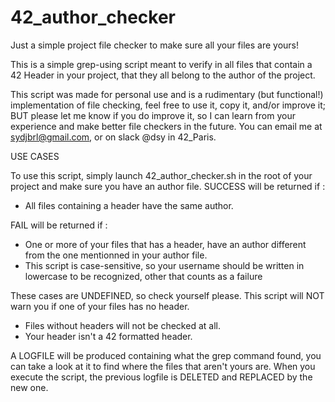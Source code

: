# 42_author_checker
Just a simple project file checker to make sure all your files are yours!

This is a simple grep-using script meant to verify in all files that contain a 42 Header in your project, that they all belong to the author of the project.

This script was made for personal use and is a rudimentary (but functional!) implementation of file checking, feel free to use it, copy it, and/or improve it; BUT please let me know if you do improve it, so I can learn from your experience and make better file checkers in the future.
You can email me at sydjbrl@gmail.com, or on slack @dsy in 42_Paris.

USE CASES

To use this script, simply launch 42_author_checker.sh in the root of your project and make sure you have an author file.
SUCCESS will be returned if :
- All files containing a header have the same author.

FAIL will be returned if :
- One or more of your files that has a header, have an author different from the one mentionned in your author file.
- This script is case-sensitive, so your username should be written in lowercase to be recognized, other that counts as a failure

These cases are UNDEFINED, so check yourself please. This script will NOT warn you if one of your files has no header.
- Files without headers will not be checked at all.
- Your header isn't a 42 formatted header.

A LOGFILE will be produced containing what the grep command found, you can take a look at it to find where the files that aren't yours are. When you execute the script, the previous logfile is DELETED and REPLACED by the new one.
